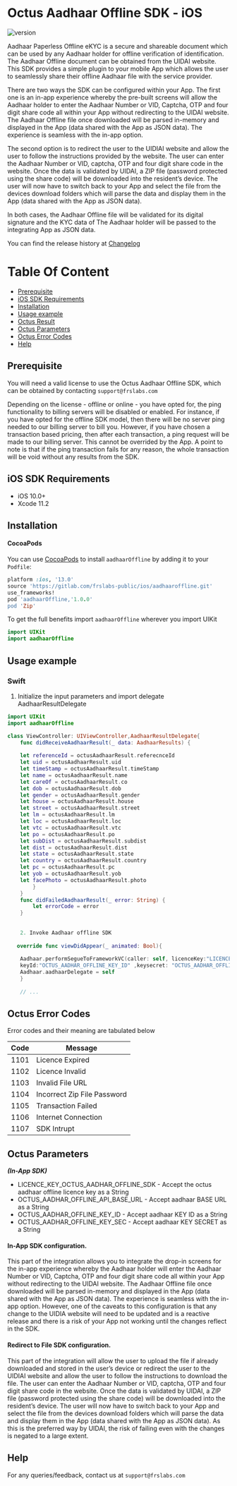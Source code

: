 # Octus Aadhaar Offline SDK - iOS
![version](https://img.shields.io/badge/version-v1.0.0-blue)

Aadhaar Paperless Offline eKYC is a secure and shareable document which can be used by any Aadhaar holder for offline verification of identification. The Aadhaar Offline document can be obtained from the UIDAI website. This SDK provides a simple plugin to your mobile App which allows the user to seamlessly share their offline Aadhaar file with the service provider. 


There are two ways the SDK can be configured within your App. The first one is an in-app experience whereby the pre-built screens will allow the Aadhaar holder to enter the Aadhaar Number or VID, Captcha, OTP and four digit share code all within your App without redirecting to the UIDAI website. The Aadhaar Offline file once downloaded will be parsed in-memory and displayed in the App (data shared with the App as JSON data). The experience is seamless with the in-app option.


The second option is to redirect the user to the UIDIAI website and allow the user to follow the instructions provided by the website. The user can enter the Aadhaar Number or VID, captcha, OTP and four digit share code in the website. Once the data is validated by UIDAI, a ZIP file (password protected using the share code) will be downloaded into the resident’s device. The user will now have to switch back to your App and select the file from the devices download folders which will parse the data and display them in the App (data shared with the App as JSON data). 


In both cases, the Aadhaar Offline file will be validated for its digital signature and the KYC data of The Aadhaar holder will be passed to the integrating App as JSON data.

You can find the release history at [Changelog](CHANGELOG.md)

# Table Of Content
- [Prerequisite](#prerequisite)
- [iOS SDK Requirements](#requirements)
- [Installation](#installation)
- [Usage example](#Usage-example)
- [Octus Result](#Octus-Result)
- [Octus Parameters](#octus-parameters)
- [Octus Error Codes](#octus-error-codes)
- [Help](#help)

## Prerequisite


You will need a valid license to use the Octus Aadhaar Offline SDK, which can be obtained by contacting `support@frslabs.com` 

Depending on the license - offline or online - you have opted for, the ping functionality to billing servers will be disabled or enabled. For instance, if you have opted for the offline SDK model, then there will be no server ping needed to our billing server to bill you. However, if you have chosen a transaction based pricing, then after each transaction, a ping request will be made to our billing server. This cannot be overrided by the App. A point to note is that if the ping transaction fails for any reason, the whole transaction will be void without any results from the SDK.


## iOS SDK Requirements

- iOS 10.0+
- Xcode 11.2


## Installation

#### CocoaPods
You can use [CocoaPods](http://cocoapods.org/) to install `aadhaarOffline` by adding it to your `Podfile`:

```ruby
platform :ios, '13.0'
source 'https://gitlab.com/frslabs-public/ios/aadhaaroffline.git'
use_frameworks!
pod 'aadhaarOffline,'1.0.0'
pod 'Zip'
```

To get the full benefits import `aadhaarOffline` wherever you import UIKit

``` swift
import UIKit
import aadhaarOffline
```


## Usage example

### Swift

1. Initialize the input parameters and import delegate AadhaarResultDelegate

```swift
import UIKit
import aadhaarOffline

class ViewController: UIViewController,AadhaarResultDelegate{
    func didReceiveAadhaarResult(_ data: AadhaarResults) {
       
    let referenceId = octusAadhaarResult.referecnceId
    let uid = octusAadhaarResult.uid
    let timeStamp = octusAadhaarResult.timeStamp
    let name = octusAadhaarResult.name
    let careOf = octusAadhaarResult.co
    let dob = octusAadhaarResult.dob
    let gender = octusAadhaarResult.gender
    let house = octusAadhaarResult.house
    let street = octusAadhaarResult.street
    let lm = octusAadhaarResult.lm
    let loc = octusAadhaarResult.loc
    let vtc = octusAadhaarResult.vtc
    let po = octusAadhaarResult.po
    let subDist = octusAadhaarResult.subdist
    let dist = octusAadhaarResult.dist
    let state = octusAadhaarResult.state
    let country = octusAadhaarResult.country
    let pc = octusAadhaarResult.pc
    let yob = octusAadhaarResult.yob
    let facePhoto = octusAadhaarResult.photo
        }
    }
    func didFailedAadhaarResult(_ error: String) {
        let errorCode = error
    }
    
    
    2. Invoke Aadhaar offline SDK
    
   override func viewDidAppear(_ animated: Bool){
   
    Aadhaar.performSegueToFrameworkVC(caller: self, licenceKey:"LICENCE_KEY_OCTUS_AADHAR_OFFLINE_SDK",baseUrl:"OCTUS_AADHAR_OFFLINE_API_BASE_URL",
    keyId:"OCTUS_AADHAR_OFFLINE_KEY_ID" ,keysecret: "OCTUS_AADHAR_OFFLINE_KEY_SEC")
    Aadhaar.aadhaarDelegate = self
    }
    
    // ...    
```

## Octus Error Codes

Error codes and their meaning are tabulated below

| Code          | Message              |
| ------------- | ------------------- |
| 1101  |  Licence Expired           |
| 1102  |  Licence Invalid            |
| 1103  | Invalid File URL            |
| 1104  | Incorrect Zip  File Password    |
| 1105  | Transaction Failed         |
| 1106  | Internet Connection        |
| 1107  | SDK Intrupt        |


## Octus Parameters
   
***(In-App SDK)***

- LICENCE_KEY_OCTUS_AADHAR_OFFLINE_SDK - Accept the octus aadhaar offline licence key as a String
- OCTUS_AADHAR_OFFLINE_API_BASE_URL - Accept aadhaar BASE URL as a String
- OCTUS_AADHAR_OFFLINE_KEY_ID - Accept aadhaar KEY ID as a String
- OCTUS_AADHAR_OFFLINE_KEY_SEC -  Accept aadhaar KEY SECRET as a String


#### In-App SDK configuration. 

This part of the integration allows you to integrate the drop-in screens for the in-app experience whereby the Aadhaar holder will enter the Aadhaar Number or VID, Captcha, OTP and four digit share code all within your App without redirecting to the UIDAI website. The Aadhaar Offline file once downloaded will be parsed in-memory and displayed in the App (data shared with the App as JSON data). The experience is seamless with the in-app option. However, one of the caveats to this configuration is that any change to the UIDIA website will need to be updated and is a reactive release and there is a risk of your App not working until the changes reflect in the SDK.


#### Redirect to File SDK configuration. 

This part of the integration will allow the user to upload the file if already downloaded and stored in the user’s device or redirect the user to the UIDIAI website and allow the user to follow the instructions to download the file. The user can enter the Aadhaar Number or VID, captcha, OTP and four digit share code in the website. Once the data is validated by UIDAI, a ZIP file (password protected using the share code) will be downloaded into the resident’s device. The user will now have to switch back to your App and select the file from the devices download folders which will parse the data and display them in the App (data shared with the App as JSON data). As this is the preferred way by UIDAI, the risk of failing even with the changes is negated to a large extent.


## Help
For any queries/feedback, contact us at `support@frslabs.com` 
